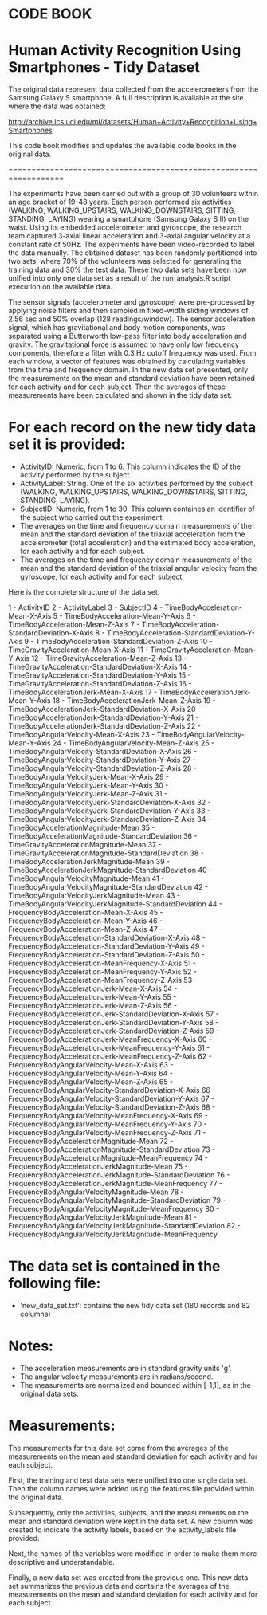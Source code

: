 CODE BOOK
=========

Human Activity Recognition Using Smartphones - Tidy Dataset
==================================================================

The original data represent data collected from the accelerometers from the Samsung Galaxy S smartphone. A full description is available at the site where the data was obtained:

http://archive.ics.uci.edu/ml/datasets/Human+Activity+Recognition+Using+Smartphones

This code book modifies and updates the available code books in the original data.

==================================================================

The experiments have been carried out with a group of 30 volunteers within an age bracket of 19-48 years. Each person performed six activities (WALKING, WALKING_UPSTAIRS, WALKING_DOWNSTAIRS, SITTING, STANDING, LAYING) wearing a smartphone (Samsung Galaxy S II) on the waist. Using its embedded accelerometer and gyroscope, the research team captured 3-axial linear acceleration and 3-axial angular velocity at a constant rate of 50Hz. The experiments have been video-recorded to label the data manually. The obtained dataset has been randomly partitioned into two sets, where 70% of the volunteers was selected for generating the training data and 30% the test data. These two data sets have been now unified into only one data set as a result of the run_analysis.R script execution on the available data.

The sensor signals (accelerometer and gyroscope) were pre-processed by applying noise filters and then sampled in fixed-width sliding windows of 2.56 sec and 50% overlap (128 readings/window). The sensor acceleration signal, which has gravitational and body motion components, was separated using a Butterworth low-pass filter into body acceleration and gravity. The gravitational force is assumed to have only low frequency components, therefore a filter with 0.3 Hz cutoff frequency was used. From each window, a vector of features was obtained by calculating variables from the time and frequency domain. In the new data set presented, only the measurements on the mean and standard deviation have been retained for each activity and for each subject. Then the averages of these measurements have been calculated and shown in the tidy data set. 


For each record on the new tidy data set it is provided:
========================================================

- ActivityID: Numeric, from 1 to 6. This column indicates the ID of the activity performed by the subject.
- ActivityLabel: String. One of the six activities performed by the subject (WALKING, WALKING_UPSTAIRS, WALKING_DOWNSTAIRS, SITTING, STANDING, LAYING).
- SubjectID: Numeric, from 1 to 30. This column containes an identifier of the subject who carried out the experiment.
- The averages on the time and frequency domain measurements of the mean and the standard deviation of the triaxial acceleration from the accelerometer (total acceleration) and the estimated body acceleration, for each activity and for each subject.
- The averages on the time and frequency domain measurements of the mean and the standard deviation of the triaxial angular velocity from the gyroscope, for each activity and for each subject.

Here is the complete structure of the data set:

1 - ActivityID
2 - ActivityLabel
3 - SubjectID
4 - TimeBodyAcceleration-Mean-X-Axis
5 - TimeBodyAcceleration-Mean-Y-Axis
6 - TimeBodyAcceleration-Mean-Z-Axis
7 - TimeBodyAcceleration-StandardDeviation-X-Axis
8 - TimeBodyAcceleration-StandardDeviation-Y-Axis
9 - TimeBodyAcceleration-StandardDeviation-Z-Axis
10 - TimeGravityAcceleration-Mean-X-Axis
11 - TimeGravityAcceleration-Mean-Y-Axis
12 - TimeGravityAcceleration-Mean-Z-Axis
13 - TimeGravityAcceleration-StandardDeviation-X-Axis
14 - TimeGravityAcceleration-StandardDeviation-Y-Axis
15 - TimeGravityAcceleration-StandardDeviation-Z-Axis
16 - TimeBodyAccelerationJerk-Mean-X-Axis
17 - TimeBodyAccelerationJerk-Mean-Y-Axis
18 - TimeBodyAccelerationJerk-Mean-Z-Axis
19 - TimeBodyAccelerationJerk-StandardDeviation-X-Axis
20 - TimeBodyAccelerationJerk-StandardDeviation-Y-Axis
21 - TimeBodyAccelerationJerk-StandardDeviation-Z-Axis
22 - TimeBodyAngularVelocity-Mean-X-Axis
23 - TimeBodyAngularVelocity-Mean-Y-Axis
24 - TimeBodyAngularVelocity-Mean-Z-Axis
25 - TimeBodyAngularVelocity-StandardDeviation-X-Axis
26 - TimeBodyAngularVelocity-StandardDeviation-Y-Axis
27 - TimeBodyAngularVelocity-StandardDeviation-Z-Axis
28 - TimeBodyAngularVelocityJerk-Mean-X-Axis
29 - TimeBodyAngularVelocityJerk-Mean-Y-Axis
30 - TimeBodyAngularVelocityJerk-Mean-Z-Axis
31 - TimeBodyAngularVelocityJerk-StandardDeviation-X-Axis
32 - TimeBodyAngularVelocityJerk-StandardDeviation-Y-Axis
33 - TimeBodyAngularVelocityJerk-StandardDeviation-Z-Axis
34 - TimeBodyAccelerationMagnitude-Mean
35 - TimeBodyAccelerationMagnitude-StandardDeviation
36 - TimeGravityAccelerationMagnitude-Mean
37 - TimeGravityAccelerationMagnitude-StandardDeviation
38 - TimeBodyAccelerationJerkMagnitude-Mean
39 - TimeBodyAccelerationJerkMagnitude-StandardDeviation
40 - TimeBodyAngularVelocityMagnitude-Mean
41 - TimeBodyAngularVelocityMagnitude-StandardDeviation
42 - TimeBodyAngularVelocityJerkMagnitude-Mean
43 - TimeBodyAngularVelocityJerkMagnitude-StandardDeviation
44 - FrequencyBodyAcceleration-Mean-X-Axis
45 - FrequencyBodyAcceleration-Mean-Y-Axis
46 - FrequencyBodyAcceleration-Mean-Z-Axis
47 - FrequencyBodyAcceleration-StandardDeviation-X-Axis
48 - FrequencyBodyAcceleration-StandardDeviation-Y-Axis
49 - FrequencyBodyAcceleration-StandardDeviation-Z-Axis
50 - FrequencyBodyAcceleration-MeanFrequency-X-Axis
51 - FrequencyBodyAcceleration-MeanFrequency-Y-Axis
52 - FrequencyBodyAcceleration-MeanFrequency-Z-Axis
53 - FrequencyBodyAccelerationJerk-Mean-X-Axis
54 - FrequencyBodyAccelerationJerk-Mean-Y-Axis
55 - FrequencyBodyAccelerationJerk-Mean-Z-Axis
56 - FrequencyBodyAccelerationJerk-StandardDeviation-X-Axis
57 - FrequencyBodyAccelerationJerk-StandardDeviation-Y-Axis
58 - FrequencyBodyAccelerationJerk-StandardDeviation-Z-Axis
59 - FrequencyBodyAccelerationJerk-MeanFrequency-X-Axis
60 - FrequencyBodyAccelerationJerk-MeanFrequency-Y-Axis
61 - FrequencyBodyAccelerationJerk-MeanFrequency-Z-Axis
62 - FrequencyBodyAngularVelocity-Mean-X-Axis
63 - FrequencyBodyAngularVelocity-Mean-Y-Axis
64 - FrequencyBodyAngularVelocity-Mean-Z-Axis
65 - FrequencyBodyAngularVelocity-StandardDeviation-X-Axis
66 - FrequencyBodyAngularVelocity-StandardDeviation-Y-Axis
67 - FrequencyBodyAngularVelocity-StandardDeviation-Z-Axis
68 - FrequencyBodyAngularVelocity-MeanFrequency-X-Axis
69 - FrequencyBodyAngularVelocity-MeanFrequency-Y-Axis
70 - FrequencyBodyAngularVelocity-MeanFrequency-Z-Axis
71 - FrequencyBodyAccelerationMagnitude-Mean
72 - FrequencyBodyAccelerationMagnitude-StandardDeviation
73 - FrequencyBodyAccelerationMagnitude-MeanFrequency
74 - FrequencyBodyAccelerationJerkMagnitude-Mean
75 - FrequencyBodyAccelerationJerkMagnitude-StandardDeviation
76 - FrequencyBodyAccelerationJerkMagnitude-MeanFrequency
77 - FrequencyBodyAngularVelocityMagnitude-Mean
78 - FrequencyBodyAngularVelocityMagnitude-StandardDeviation
79 - FrequencyBodyAngularVelocityMagnitude-MeanFrequency
80 - FrequencyBodyAngularVelocityJerkMagnitude-Mean
81 - FrequencyBodyAngularVelocityJerkMagnitude-StandardDeviation
82 - FrequencyBodyAngularVelocityJerkMagnitude-MeanFrequency

The data set is contained in the following file:
================================================

- 'new_data_set.txt': contains the new tidy data set (180 records and 82 columns)

Notes: 
======
- The acceleration measurements are in standard gravity units 'g'.
- The angular velocity measurements are in radians/second.
- The measurements are normalized and bounded within [-1,1], as in the original data sets.

Measurements:
============

The measurements for this data set come from the averages of the measurements on the mean and standard deviation for each activity and for each subject.

First, the training and test data sets were unified into one single data set. Then the column names were added using the features file provided within the original data.

Subsequently, only the activities, subjects, and the measurements on the mean and standard deviation were kept in the data set. A new column was created to indicate the activity labels, based on the activity_labels file provided.

Next, the names of the variables were modified in order to make them more descriptive and understandable.

Finally, a new data set was created from the previous one. This new data set summarizes the previous data and contains the averages of the measurements on the mean and standard deviation for each activity and for each subject.
